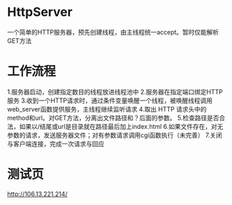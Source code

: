 # HttpServer
一个简单的HTTP服务器，预先创建线程，由主线程统一accept。暂时仅能解析GET方法

# 工作流程
1.服务器启动，创建指定数目的线程放进线程池中
2.服务器在指定端口绑定HTTP服务
3.收到一个HTTP请求时，通过条件变量唤醒一个线程，被唤醒线程调用web_server函数提供服务，主线程继续监听请求
4.取出 HTTP 请求头中的method和url。对GET方法，分离出文件路径和？后面的参数。
5.检查路径是否合法，如果以/结尾或url是目录就在路径最后加上index.html
6.如果文件存在，对无参数的请求，发送服务器文件；对有参数请求调用cgi函数执行（未完善）
7.关闭与客户端连接，完成一次请求与回应

# 测试页
http://106.13.221.214/
